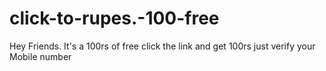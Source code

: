 # click-to-rupes.-100-free
Hey Friends. It's a 100rs of free click the link and get 100rs just verify your Mobile number
